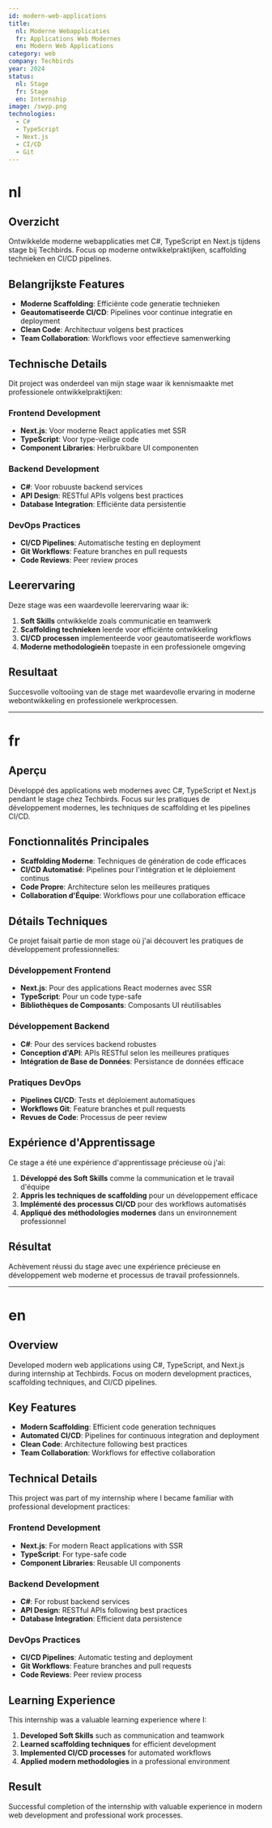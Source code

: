 ```yaml
---
id: modern-web-applications
title:
  nl: Moderne Webapplicaties
  fr: Applications Web Modernes
  en: Modern Web Applications
category: web
company: Techbirds
year: 2024
status:
  nl: Stage
  fr: Stage
  en: Internship
image: /swyp.png
technologies:
  - C#
  - TypeScript
  - Next.js
  - CI/CD
  - Git
---
```


# nl

## Overzicht

Ontwikkelde moderne webapplicaties met C#, TypeScript en Next.js tijdens stage bij Techbirds. Focus op moderne ontwikkelpraktijken, scaffolding technieken en CI/CD pipelines.

## Belangrijkste Features

- **Moderne Scaffolding**: Efficiënte code generatie technieken
- **Geautomatiseerde CI/CD**: Pipelines voor continue integratie en deployment
- **Clean Code**: Architectuur volgens best practices
- **Team Collaboration**: Workflows voor effectieve samenwerking

## Technische Details

Dit project was onderdeel van mijn stage waar ik kennismaakte met professionele ontwikkelpraktijken:

### Frontend Development

- **Next.js**: Voor moderne React applicaties met SSR
- **TypeScript**: Voor type-veilige code
- **Component Libraries**: Herbruikbare UI componenten

### Backend Development

- **C#**: Voor robuuste backend services
- **API Design**: RESTful APIs volgens best practices
- **Database Integration**: Efficiënte data persistentie

### DevOps Practices

- **CI/CD Pipelines**: Automatische testing en deployment
- **Git Workflows**: Feature branches en pull requests
- **Code Reviews**: Peer review proces

## Leerervaring

Deze stage was een waardevolle leerervaring waar ik:

1. **Soft Skills** ontwikkelde zoals communicatie en teamwerk
2. **Scaffolding technieken** leerde voor efficiënte ontwikkeling
3. **CI/CD processen** implementeerde voor geautomatiseerde workflows
4. **Moderne methodologieën** toepaste in een professionele omgeving

## Resultaat

Succesvolle voltooiing van de stage met waardevolle ervaring in moderne webontwikkeling en professionele werkprocessen.

---

# fr

## Aperçu

Développé des applications web modernes avec C#, TypeScript et Next.js pendant le stage chez Techbirds. Focus sur les pratiques de développement modernes, les techniques de scaffolding et les pipelines CI/CD.

## Fonctionnalités Principales

- **Scaffolding Moderne**: Techniques de génération de code efficaces
- **CI/CD Automatisé**: Pipelines pour l'intégration et le déploiement continus
- **Code Propre**: Architecture selon les meilleures pratiques
- **Collaboration d'Équipe**: Workflows pour une collaboration efficace

## Détails Techniques

Ce projet faisait partie de mon stage où j'ai découvert les pratiques de développement professionnelles:

### Développement Frontend

- **Next.js**: Pour des applications React modernes avec SSR
- **TypeScript**: Pour un code type-safe
- **Bibliothèques de Composants**: Composants UI réutilisables

### Développement Backend

- **C#**: Pour des services backend robustes
- **Conception d'API**: APIs RESTful selon les meilleures pratiques
- **Intégration de Base de Données**: Persistance de données efficace

### Pratiques DevOps

- **Pipelines CI/CD**: Tests et déploiement automatiques
- **Workflows Git**: Feature branches et pull requests
- **Revues de Code**: Processus de peer review

## Expérience d'Apprentissage

Ce stage a été une expérience d'apprentissage précieuse où j'ai:

1. **Développé des Soft Skills** comme la communication et le travail d'équipe
2. **Appris les techniques de scaffolding** pour un développement efficace
3. **Implémenté des processus CI/CD** pour des workflows automatisés
4. **Appliqué des méthodologies modernes** dans un environnement professionnel

## Résultat

Achèvement réussi du stage avec une expérience précieuse en développement web moderne et processus de travail professionnels.

---

# en

## Overview

Developed modern web applications using C#, TypeScript, and Next.js during internship at Techbirds. Focus on modern development practices, scaffolding techniques, and CI/CD pipelines.

## Key Features

- **Modern Scaffolding**: Efficient code generation techniques
- **Automated CI/CD**: Pipelines for continuous integration and deployment
- **Clean Code**: Architecture following best practices
- **Team Collaboration**: Workflows for effective collaboration

## Technical Details

This project was part of my internship where I became familiar with professional development practices:

### Frontend Development

- **Next.js**: For modern React applications with SSR
- **TypeScript**: For type-safe code
- **Component Libraries**: Reusable UI components

### Backend Development

- **C#**: For robust backend services
- **API Design**: RESTful APIs following best practices
- **Database Integration**: Efficient data persistence

### DevOps Practices

- **CI/CD Pipelines**: Automatic testing and deployment
- **Git Workflows**: Feature branches and pull requests
- **Code Reviews**: Peer review process

## Learning Experience

This internship was a valuable learning experience where I:

1. **Developed Soft Skills** such as communication and teamwork
2. **Learned scaffolding techniques** for efficient development
3. **Implemented CI/CD processes** for automated workflows
4. **Applied modern methodologies** in a professional environment

## Result

Successful completion of the internship with valuable experience in modern web development and professional work processes.
